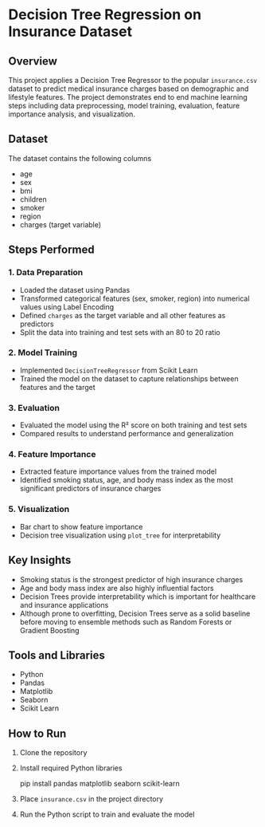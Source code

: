 # Decision Tree Regression on Insurance Dataset

## Overview

This project applies a Decision Tree Regressor to the popular `insurance.csv` dataset to predict medical insurance charges based on demographic and lifestyle features. The project demonstrates end to end machine learning steps including data preprocessing, model training, evaluation, feature importance analysis, and visualization.

## Dataset

The dataset contains the following columns

* age
* sex
* bmi
* children
* smoker
* region
* charges (target variable)

## Steps Performed

### 1. Data Preparation

* Loaded the dataset using Pandas
* Transformed categorical features (sex, smoker, region) into numerical values using Label Encoding
* Defined `charges` as the target variable and all other features as predictors
* Split the data into training and test sets with an 80 to 20 ratio

### 2. Model Training

* Implemented `DecisionTreeRegressor` from Scikit Learn
* Trained the model on the dataset to capture relationships between features and the target

### 3. Evaluation

* Evaluated the model using the R² score on both training and test sets
* Compared results to understand performance and generalization

### 4. Feature Importance

* Extracted feature importance values from the trained model
* Identified smoking status, age, and body mass index as the most significant predictors of insurance charges

### 5. Visualization

* Bar chart to show feature importance
* Decision tree visualization using `plot_tree` for interpretability

## Key Insights

* Smoking status is the strongest predictor of high insurance charges
* Age and body mass index are also highly influential factors
* Decision Trees provide interpretability which is important for healthcare and insurance applications
* Although prone to overfitting, Decision Trees serve as a solid baseline before moving to ensemble methods such as Random Forests or Gradient Boosting

## Tools and Libraries

* Python
* Pandas
* Matplotlib
* Seaborn
* Scikit Learn

## How to Run

1. Clone the repository
2. Install required Python libraries

   pip install pandas matplotlib seaborn scikit-learn

3. Place `insurance.csv` in the project directory
4. Run the Python script to train and evaluate the model

